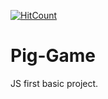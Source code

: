 [![HitCount](http://hits.dwyl.com/singhakashkumar/Pig-Game.svg)](http://hits.dwyl.com/singhakashkumar/Pig-Game)
# Pig-Game
JS first basic project.
